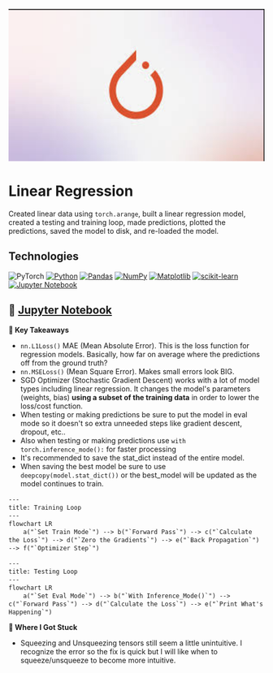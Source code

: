 <p align="center">
   <img src="https://github.com/AishaEvering/PyTorch_Exercises/blob/main/header_2.png" alt="Face Verfication" width="600" height="300">
</p>

# Linear Regression

Created linear data using `torch.arange`, built a linear regression model, created a testing and training loop, made predictions, plotted the predictions, saved the model to disk, and re-loaded the model.

## Technologies
![PyTorch](https://img.shields.io/badge/PyTorch-%23EE4C2C.svg?style=for-the-badge&logo=PyTorch&logoColor=white)
[![Python](https://img.shields.io/badge/python-3670A0?style=for-the-badge&logo=python&logoColor=ffdd54)](https://www.python.org/)
[![Pandas](https://img.shields.io/badge/pandas-%23150458.svg?style=for-the-badge&logo=pandas&logoColor=white)](https://pandas.pydata.org/)
[![NumPy](https://img.shields.io/badge/numpy-%23013243.svg?style=for-the-badge&logo=numpy&logoColor=white)](https://numpy.org/)
[![Matplotlib](https://img.shields.io/badge/Matplotlib-%23ffffff.svg?style=for-the-badge&logo=Matplotlib&logoColor=black)](https://matplotlib.org/)
[![scikit-learn](https://img.shields.io/badge/scikit--learn-%23F7931E.svg?style=for-the-badge&logo=scikit-learn&logoColor=white)](https://scikit-learn.org/stable/)
[![Jupyter Notebook](https://img.shields.io/badge/jupyter-%23FA0F00.svg?style=for-the-badge&logo=jupyter&logoColor=white)](https://jupyter.org/)

## 📙 [Jupyter Notebook](https://github.com/AishaEvering/PyTorch_Exercises/blob/main/01_pytorch_workflow_exercises.ipynb)

**🔑 Key Takeaways**

   * `nn.L1Loss()` MAE (Mean Absolute Error).  This is the loss function for regression models. Basically, how far on average where the predictions off from the ground truth?
   * `nn.MSELoss()` (Mean Square Error). Makes small errors look BIG.
   * SGD Optimizer (Stochastic Gradient Descent) works with a lot of model types including linear regression.  It changes the model's parameters (weights, bias) **using a subset of the training data** in order to lower the loss/cost function.
   * When testing or making predictions be sure to put the model in eval mode so it doesn't so extra unneeded steps like gradient descent, dropout, etc..
   * Also when testing or making predictions use `with torch.inference_mode():` for faster processing
   * It's recommended to save the stat_dict instead of the entire model.
   * When saving the best model be sure to use `deepcopy(model.stat_dict())` or the best_model will be updated as the model continues to train.

```mermaid
---
title: Training Loop
---
flowchart LR
    a("`Set Train Mode`") --> b("`Forward Pass`") --> c("`Calculate the Loss`") --> d("`Zero the Gradients`") --> e("`Back Propagation`") --> f("`Optimizer Step`")

```
```mermaid
---
title: Testing Loop
---
flowchart LR
    a("`Set Eval Mode`") --> b("`With Inference_Mode()`") --> c("`Forward Pass`") --> d("`Calculate the Loss`") --> e("`Print What's Happening`")

```
**😤 Where I Got Stuck**
   * Squeezing and Unsqueezing tensors still seem a little unintuitive.  I recognize the error so the fix is quick but I will like when to squeeze/unsqueeze to become more intuitive.

